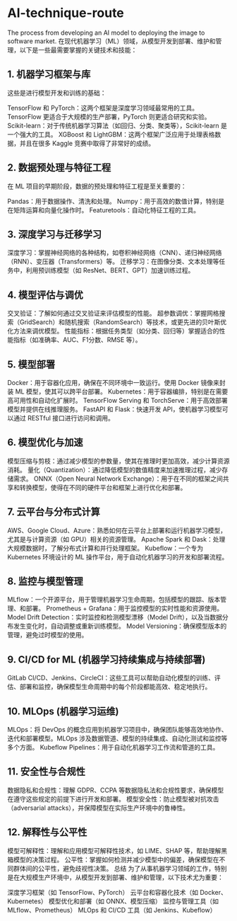 # AI-technique-route
The process from developing an AI model to deploying the image to software market.
在现代机器学习（ML）领域，从模型开发到部署、维护和管理，以下是一些最需要掌握的关键技术和技能：

## 1. 机器学习框架与库
这些是进行模型开发和训练的基础：

TensorFlow 和 PyTorch：这两个框架是深度学习领域最常用的工具。TensorFlow 更适合于大规模的生产部署，PyTorch 则更适合研究和实验。
Scikit-learn：对于传统机器学习算法（如回归、分类、聚类等），Scikit-learn 是一个强大的工具。
XGBoost 和 LightGBM：这两个框架广泛应用于处理表格数据，并且在很多 Kaggle 竞赛中取得了非常好的成绩。
## 2. 数据预处理与特征工程
在 ML 项目的早期阶段，数据的预处理和特征工程是至关重要的：

Pandas：用于数据操作、清洗和处理。
Numpy：用于高效的数值计算，特别是在矩阵运算和向量化操作时。
Featuretools：自动化特征工程的工具。
## 3. 深度学习与迁移学习
深度学习：掌握神经网络的各种结构，如卷积神经网络（CNN）、递归神经网络（RNN）、变压器（Transformers）等。
迁移学习：在图像分类、文本处理等任务中，利用预训练模型（如 ResNet、BERT、GPT）加速训练过程。
## 4. 模型评估与调优
交叉验证：了解如何通过交叉验证来评估模型的性能。
超参数调优：掌握网格搜索（GridSearch）和随机搜索（RandomSearch）等技术，或更先进的贝叶斯优化方法来调优模型。
性能指标：根据任务类型（如分类、回归等）掌握适合的性能指标（如准确率、AUC、F1分数、RMSE 等）。
## 5. 模型部署
Docker：用于容器化应用，确保在不同环境中一致运行。使用 Docker 镜像来封装 ML 模型，使其可以跨平台部署。
Kubernetes：用于容器编排，特别是在需要高可用性和自动化扩展时。
TensorFlow Serving 和 TorchServe：用于高效部署模型并提供在线推理服务。
FastAPI 和 Flask：快速开发 API，使机器学习模型可以通过 RESTful 接口进行访问和调用。
## 6. 模型优化与加速
模型压缩与剪枝：通过减少模型的参数量，使其在推理时更加高效，减少计算资源消耗。
量化（Quantization）：通过降低模型的数值精度来加速推理过程，减少存储需求。
ONNX（Open Neural Network Exchange）：用于在不同的框架之间共享和转换模型，使得在不同的硬件平台和框架上进行优化和部署。
## 7. 云平台与分布式计算
AWS、Google Cloud、Azure：熟悉如何在云平台上部署和运行机器学习模型，尤其是与计算资源（如 GPU）相关的资源管理。
Apache Spark 和 Dask：处理大规模数据时，了解分布式计算和并行处理框架。
Kubeflow：一个专为 Kubernetes 环境设计的 ML 操作平台，用于自动化机器学习的开发和部署流程。
## 8. 监控与模型管理
MLflow：一个开源平台，用于管理机器学习生命周期，包括模型的跟踪、版本管理、和部署。
Prometheus + Grafana：用于监控模型的实时性能和资源使用。
Model Drift Detection：实时监控和检测模型漂移（Model Drift），以及当数据分布发生变化时，自动调整或重新训练模型。
Model Versioning：确保模型版本的管理，避免过时模型的使用。
## 9. CI/CD for ML (机器学习持续集成与持续部署)
GitLab CI/CD、Jenkins、CircleCI：这些工具可以帮助自动化模型的训练、评估、部署和监控，确保模型生命周期中的每个阶段都能高效、稳定地执行。
## 10. MLOps (机器学习运维)
MLOps：将 DevOps 的概念应用到机器学习项目中，确保团队能够高效地协作、迭代和部署模型。MLOps 涉及数据管道、模型的持续集成、自动化测试和监控等多个方面。
Kubeflow Pipelines：用于自动化机器学习工作流和管道的工具。
## 11. 安全性与合规性
数据隐私和合规性：理解 GDPR、CCPA 等数据隐私法和合规性要求，确保模型在遵守这些规定的前提下进行开发和部署。
模型安全性：防止模型被对抗攻击（adversarial attacks），并保障模型在实际生产环境中的鲁棒性。
## 12. 解释性与公平性
模型可解释性：理解和应用模型可解释性技术，如 LIME、SHAP 等，帮助理解黑箱模型的决策过程。
公平性：掌握如何检测并减少模型中的偏差，确保模型在不同群体间的公平性，避免歧视性决策。
总结
为了从事机器学习领域的工作，特别是在大规模生产环境中，从模型开发到部署、维护和管理，以下技术尤为重要：

深度学习框架（如 TensorFlow、PyTorch）
云平台和容器化技术（如 Docker、Kubernetes）
模型优化和部署（如 ONNX、模型压缩）
监控与管理工具（如 MLflow、Prometheus）
MLOps 和 CI/CD 工具（如 Jenkins、Kubeflow）

